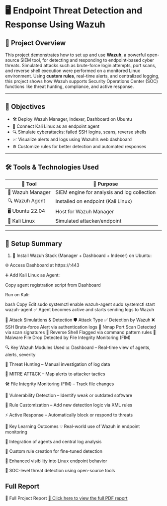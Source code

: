 # 🖥️ Endpoint Threat Detection and Response Using Wazuh

## 📌 Project Overview

This project demonstrates how to set up and use **Wazuh**, a powerful open-source SIEM tool, for detecting and responding to endpoint-based cyber threats. Simulated attacks such as brute-force login attempts, port scans, and reverse shell execution were performed on a monitored Linux environment. Using **custom rules**, real-time alerts, and centralized logging, this project shows how Wazuh supports Security Operations Center (SOC) functions like threat hunting, compliance, and active response.

---

## 🎯 Objectives

- 🛠️ Deploy Wazuh Manager, Indexer, Dashboard on Ubuntu
- 🔗 Connect Kali Linux as an endpoint agent
- 🔍 Simulate cyberattacks: failed SSH logins, scans, reverse shells
- 📈 Visualize alerts and logs using Wazuh’s web dashboard
- ⚙️ Customize rules for better detection and automated responses

---

## 🛠️ Tools & Technologies Used

| 🔧 Tool          | 📝 Purpose                                |
|------------------|--------------------------------------------|
| 🧠 Wazuh Manager  | SIEM engine for analysis and log collection |
| 🔍 Wazuh Agent    | Installed on endpoint (Kali Linux)         |
| 🖥️ Ubuntu 22.04   | Host for Wazuh Manager                     |
| 🐍 Kali Linux     | Simulated attacker/endpoint                |

---

## 🧱 Setup Summary

1. 🧰 Install Wazuh Stack (Manager + Dashboard + Indexer) on Ubuntu:

🌐 Access Dashboard at https://<ubuntu-ip>:443

➕ Add Kali Linux as Agent:

Copy agent registration script from Dashboard

Run on Kali:

bash
Copy
Edit
sudo systemctl enable wazuh-agent
sudo systemctl start wazuh-agent
✅ Agent becomes active and starts sending logs to Wazuh

🚨 Attack Simulations & Detection
🛡️ Attack Type	✅ Detection by Wazuh
❌ SSH Brute-force	Alert via authentication logs
📡 Nmap Port Scan	Detected via scan signatures
🔁 Reverse Shell	Flagged via command pattern rules
💾 Malware File Drop	Detected by File Integrity Monitoring (FIM)

🔍 Key Wazuh Modules Used
📊 Dashboard – Real-time view of agents, alerts, severity

🧠 Threat Hunting – Manual investigation of log data

📌 MITRE ATT&CK – Map alerts to attacker tactics

🛠️ File Integrity Monitoring (FIM) – Track file changes

🔐 Vulnerability Detection – Identify weak or outdated software

🔧 Rule Customization – Add new detection logic via XML rules

⚡ Active Response – Automatically block or respond to threats

🧠 Key Learning Outcomes
💡 Real-world use of Wazuh in endpoint monitoring

🔄 Integration of agents and central log analysis

📑 Custom rule creation for fine-tuned detection

🎯 Enhanced visibility into Linux endpoint behavior

🧰 SOC-level threat detection using open-source tools

## Full Report

📎 Full Project Report
[📄 Click here to view the full PDF report](https://drive.google.com/file/d/1WYikq51VfyXrMzTdne4ZAFixrSfCymWi/view?usp=sharing)

